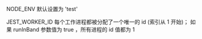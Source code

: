 NODE_ENV
默认设置为 'test'

JEST_WORKER_ID
每个工作进程都被分配了一个唯一的 id (索引从 1 开始)； 如果 runInBand 参数值为 true ，所有进程的 id 值都为 1
